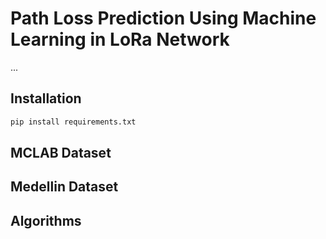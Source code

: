 # Path Loss Prediction Using Machine Learning in LoRa Network

...
## Installation

```bash
pip install requirements.txt 
```

## MCLAB Dataset

## Medellin Dataset

## Algorithms